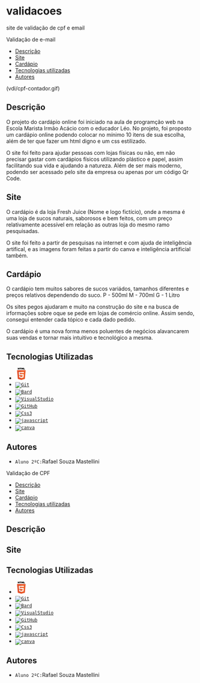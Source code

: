 # validacoes
site de validação de cpf e email

Validação de e-mail

* [Descrição](#descrição)
* [Site](#site)
* [Cardápio](#cardápio)
* [Tecnologias utilizadas](#tecnologias-utilizadas)
* [Autores](#autores)

(vdi/cpf-contador.gif)
 
## Descrição
O projeto do cardápio online foi iniciado na aula de programção web na Escola Marista Irmão Acácio com o educador Léo. No projeto, foi proposto um cardápio online podendo colocar no mínimo 10 itens de sua escolha, além de ter que fazer um html digno e um css estilizado. 

O site foi feito para ajudar pessoas com lojas físicas ou não, em não precisar gastar com cardápios físicos utilizando plástico e papel, assim facilitando sua vida e ajudando a natureza. Além de ser mais moderno, podendo ser acessado pelo site da empresa ou apenas por um código Qr Code.
## Site
O cardápio é da loja Fresh Juice (Nome e logo fictício), onde a mesma é uma loja de sucos naturais, saborosos e bem feitos, com um preço relativamente acessível em relação as outras loja do mesmo ramo pesquisadas.

O site foi feito a partir de pesquisas na internet e com ajuda de inteligência artifical, e as imagens foram feitas a partir do canva e inteligência artificial também.

## Cardápio
O cardápio tem muitos sabores de sucos variádos, tamanhos diferentes e preços relativos dependendo do suco.
P - 500ml
M - 700ml
G - 1 Litro

Os sites pegos ajudaram e muito na construção do site e na busca de irformações sobre oque se pede em lojas de comércio online. Assim sendo, consegui entender cada tópico e cada dado pedido.

O cardápio é uma nova forma menos poluentes de negócios alavancarem suas vendas e tornar mais intuitivo e tecnológico a mesma.

## Tecnologias Utilizadas
* [<code><img height="32" src="https://raw.githubusercontent.com/github/explore/80688e429a7d4ef2fca1e82350fe8e3517d3494d/topics/html/html.png" alt="HTML5"/></code>](https://developer.mozilla.org/pt-BR/docs/Web/HTML)
* [<code><img height="32" src="https://www.malwarebytes.com/wp-content/uploads/sites/2/2023/01/asset_upload_file97293_255583.jpg" alt="Git"/></code>](https://git-scm.com/)
* [<code><img height="32" src="https://blog.netscandigital.com/wp-content/uploads/2023/07/O-que-e-o-Google-Bard.png" alt="Bard"/></code>](https://bard.google.com/chat?hl=pt)
* [<code><img height="32" src="https://img.shields.io/badge/VSCode-0078D4?style=for-the-badge&logo=visual%20studio%20code&logoColor=white" alt="VisualStudio"/></code>](https://code.visualstudio.com/)
* [<code><img height="32" src="https://img.shields.io/badge/GitHub-100000?style=for-the-badge&logo=github&logoColor=white" alt="GitHub"/></code>](https://github.com/)
* [<code><img height="32" src="https://upload.wikimedia.org/wikipedia/commons/thumb/d/d5/CSS3_logo_and_wordmark.svg/1200px-CSS3_logo_and_wordmark.svg.png" alt="Css3"/></code>](https://developer.mozilla.org/pt-BR/docs/Web/CSS)
* [<code><img height="32" src="https://upload.wikimedia.org/wikipedia/commons/thumb/9/99/Unofficial_JavaScript_logo_2.svg/1200px-Unofficial_JavaScript_logo_2.svg.png" alt="javascript"/></code>](https://developer.mozilla.org/pt-BR/docs/Web/JavaScript)
* [<code><img height="32" src="https://i.pcmag.com/imagery/reviews/05GF8sMpHfawiyKgGnrgf7X-8..v1665503374.jpg" alt="canva"/></code>](https://www.techtudo.com.br/tudo-sobre/canva/)

## Autores
* ``Aluno 2ºC:``Rafael Souza Mastellini



Validação de CPF

* [Descrição](#descrição)
* [Site](#site)
* [Cardápio](#cardápio)
* [Tecnologias utilizadas](#tecnologias-utilizadas)
* [Autores](#autores)
 
## Descrição

## Site

## Tecnologias Utilizadas
* [<code><img height="32" src="https://raw.githubusercontent.com/github/explore/80688e429a7d4ef2fca1e82350fe8e3517d3494d/topics/html/html.png" alt="HTML5"/></code>](https://developer.mozilla.org/pt-BR/docs/Web/HTML)
* [<code><img height="32" src="https://www.malwarebytes.com/wp-content/uploads/sites/2/2023/01/asset_upload_file97293_255583.jpg" alt="Git"/></code>](https://git-scm.com/)
* [<code><img height="32" src="https://blog.netscandigital.com/wp-content/uploads/2023/07/O-que-e-o-Google-Bard.png" alt="Bard"/></code>](https://bard.google.com/chat?hl=pt)
* [<code><img height="32" src="https://img.shields.io/badge/VSCode-0078D4?style=for-the-badge&logo=visual%20studio%20code&logoColor=white" alt="VisualStudio"/></code>](https://code.visualstudio.com/)
* [<code><img height="32" src="https://img.shields.io/badge/GitHub-100000?style=for-the-badge&logo=github&logoColor=white" alt="GitHub"/></code>](https://github.com/)
* [<code><img height="32" src="https://upload.wikimedia.org/wikipedia/commons/thumb/d/d5/CSS3_logo_and_wordmark.svg/1200px-CSS3_logo_and_wordmark.svg.png" alt="Css3"/></code>](https://developer.mozilla.org/pt-BR/docs/Web/CSS)
* [<code><img height="32" src="https://upload.wikimedia.org/wikipedia/commons/thumb/9/99/Unofficial_JavaScript_logo_2.svg/1200px-Unofficial_JavaScript_logo_2.svg.png" alt="javascript"/></code>](https://developer.mozilla.org/pt-BR/docs/Web/JavaScript)
* [<code><img height="32" src="https://i.pcmag.com/imagery/reviews/05GF8sMpHfawiyKgGnrgf7X-8..v1665503374.jpg" alt="canva"/></code>](https://www.techtudo.com.br/tudo-sobre/canva/)

## Autores
* ``Aluno 2ºC:``Rafael Souza Mastellini